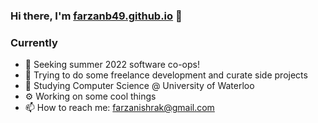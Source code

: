 ### Hi there, I'm [farzanb49.github.io](Farzan) 👋


### Currently

- 🔭 Seeking summer 2022 software co-ops!
- 🌱 Trying to do some freelance development and curate side projects
- 🏫 Studying Computer Science @ University of Waterloo
- ⚙️ Working on some cool things 
- 📫 How to reach me: farzanishrak@gmail.com

